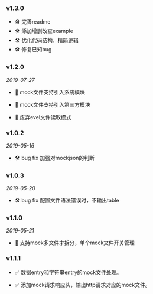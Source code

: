 ### v1.3.0
- 🛠 完善readme
- 🛠 添加增删改查example
- 🛠 优化代码结构，精简逻辑
- 🛠 修复已知bug

### v1.2.0

*2019-07-27*

- 🚀 mock文件支持引入系统模块

- 🚀 mock文件支持引入第三方模块

- 🚮 废弃evel文件读取模式 

### v1.0.2

*2019-05-16*

- 🛠 bug fix 加强对mockjson的判断

### v1.0.3

*2019-05-20*

- 🛠 bug fix 配置文件语法错误时，不输出table

### v1.1.0

*2019-05-21*

- 🚀 支持mock多文件才拆分，单个mock文件开关管理

### v1.1.1

- ✅ 数据entry和字符串entry的mock文件处理。

- ✅ 添加mock请求响应头，输出http请求对应的mock文件。
